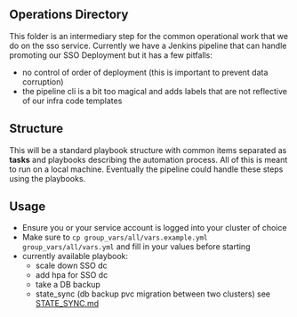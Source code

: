 ## Operations Directory

This folder is an intermediary step for the common operational work that we do on the sso service. Currently we have a Jenkins pipeline that can handle promoting our SSO Deployment but it has a few pitfalls:

- no control of order of deployment (this is important to prevent data corruption)
- the pipeline cli is a bit too magical and adds labels that are not reflective of our infra code templates


## Structure

This will be a standard playbook structure with common items separated as __tasks__ and playbooks
describing the automation process. All of this is meant to run on a local machine. Eventually the pipeline could handle these steps using the playbooks. 


## Usage
- Ensure you or your service account is logged into your cluster of choice
- Make sure to `cp group_vars/all/vars.example.yml group_vars/all/vars.yml` and fill in your values before starting
- currently available playbook:
  - scale down SSO dc
  - add hpa for SSO dc
  - take a DB backup
  - state_sync (db backup pvc migration between two clusters) see [STATE_SYNC.md](./STATE_SYNC.md)